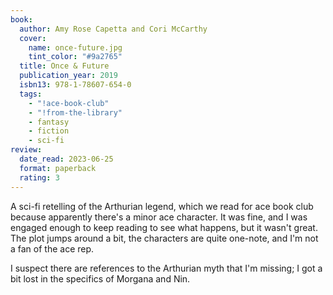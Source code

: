```yaml
---
book:
  author: Amy Rose Capetta and Cori McCarthy
  cover:
    name: once-future.jpg
    tint_color: "#9a2765"
  title: Once & Future
  publication_year: 2019
  isbn13: 978-1-78607-654-0
  tags:
    - "!ace-book-club"
    - "!from-the-library"
    - fantasy
    - fiction
    - sci-fi
review:
  date_read: 2023-06-25
  format: paperback
  rating: 3
---
```


A sci-fi retelling of the Arthurian legend, which we read for ace book club because apparently there's a minor ace character.
It was fine, and I was engaged enough to keep reading to see what happens, but it wasn't great.
The plot jumps around a bit, the characters are quite one-note, and I'm not a fan of the ace rep.

I suspect there are references to the Arthurian myth that I'm missing; I got a bit lost in the specifics of Morgana and Nin.
